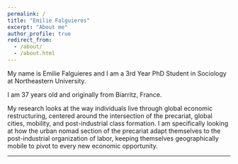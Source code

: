 ```yaml
---
permalink: /
title: "Emilie Falguieres"
excerpt: "About me"
author_profile: true
redirect_from: 
  - /about/
  - /about.html
---
```


My name is Emilie Falguieres and I am a 3rd Year PhD Student in Sociology at Northeastern University.

I am 37 years old and originally from Biarritz, France.

My research looks at the way individuals live through global economic restructuring, centered around the intersection of the precariat, global cities, mobility, and post-industrial class formation. I am specifically looking at how the urban nomad section of the precariat adapt themselves to the post-industrial organization of labor, keeping themselves geographically mobile to pivot to every new economic opportunity.



---

